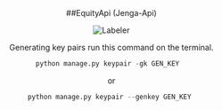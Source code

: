<div align="center">
  ##EquityApi (Jenga-Api) 
  </dv>

![Labeler](https://github.com/justabeginner-team/EquityApi/workflows/Labeler/badge.svg)

Generating key pairs
  run this command on the terminal.
 ```python
 python manage.py keypair -gk GEN_KEY  
 ```
 or
 ```python
 python manage.py keypair --genkey GEN_KEY 
 ```
